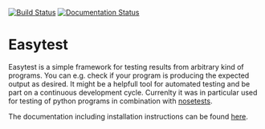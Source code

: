[![Build Status](https://travis-ci.org/pygeo/easytest.png?branch=master)](https://travis-ci.org/pygeo/easytest) [![Documentation Status](https://readthedocs.org/projects/easytest/badge/?version=latest)](https://readthedocs.org/projects/easytest/?badge=latest)

Easytest
========

Easytest is a simple framework for testing results from arbitrary kind of programs. You can e.g. check if your program is producing the expected output as desired. It might be a helpfull tool for automated testing and be part on a continuous development cycle. Currenlty it was in particular used for testing of python programs in combination with [nosetests](http://nose.readthedocs.org/en/latest/>).

The documentation including installation instructions can be found [here](http://easytest.readthedocs.io/en/latest/).
